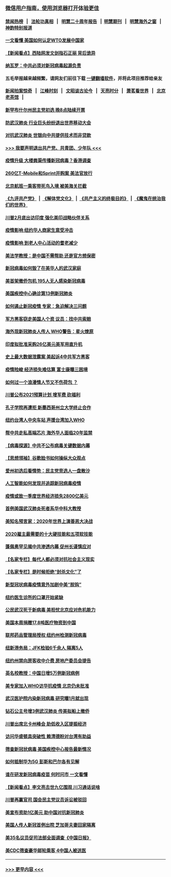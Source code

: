 ### [微信用户指南，使用浏览器打开体验更佳](https://github.com/gfw-breaker/banned-news1/blob/master/indexes/wechat-guide.md?t=0)
#### [禁闻热榜](热点新闻.md?t=0)  &nbsp;&nbsp;|&nbsp;&nbsp; [法轮功真相](https://github.com/gfw-breaker/truth/blob/master/README.md?t=0) &nbsp;&nbsp;|&nbsp;&nbsp; [明慧二十周年报告](https://github.com/gfw-breaker/mh-reports/blob/master/README.md?t=0) &nbsp;&nbsp;|&nbsp;&nbsp;[明慧期刊](https://github.com/gfw-breaker/mh-qikan) &nbsp;&nbsp;|&nbsp;&nbsp; [明慧海外之窗](https://github.com/gfw-breaker/mh-news/blob/master/README.md?t=0) &nbsp;&nbsp;|&nbsp;&nbsp; [神韵特别报道](https://github.com/gfw-breaker/mh-news/blob/master/shenyun.md?t=0)
#### [一文看懂 美国如何认定WTO发展中国家](../pages/nsc412/n11862051.md?t=02120755) 
#### [【新闻看点】西陆网发文剑指石正丽 背后诡异](../pages/nsc412/n11861792.md?t=02120755) 
#### [纳瓦罗：中共必须对新冠病毒起源负责](../pages/nsc412/n11861810.md?t=02120755) 
#### 五毛举报越来越频繁，请网友们前往下载 [一键翻墙软件](https://github.com/gfw-breaker/ssr-accounts)，并将此项目推荐给亲友
#### [新闻拍案惊奇](https://github.com/gfw-breaker/banned-news1/blob/master/pages/link4.md) &nbsp;&nbsp;|&nbsp;&nbsp; [江峰时刻](https://github.com/gfw-breaker/banned-news1/blob/master/pages/link4.md) &nbsp;&nbsp;|&nbsp;&nbsp; [文昭谈古论今](https://github.com/gfw-breaker/banned-news1/blob/master/pages/link4.md) &nbsp;&nbsp;|&nbsp;&nbsp; [天亮时分](https://github.com/gfw-breaker/banned-news1/blob/master/pages/link4.md) &nbsp;&nbsp;|&nbsp;&nbsp; [萧茗看世界](https://github.com/gfw-breaker/banned-news1/blob/master/pages/link4.md) &nbsp;&nbsp;|&nbsp;&nbsp; [北京老茶馆](https://github.com/gfw-breaker/banned-news1/blob/master/pages/link4.md) &nbsp;&nbsp;|&nbsp;&nbsp; 
#### [新罕布什尔州民主党初选 晚8点陆续开票](../pages/nsc412/n11861872.md?t=02120755) 
#### [防武汉肺炎 行业巨头纷纷退出世界移动大会](../pages/nsc412/n11861795.md?t=02120755) 
#### [对抗武汉肺炎 世银向中共提供技术而非贷款](../pages/nsc412/n11861652.md?t=02120755) 
#### [>>> 我要声明退出共产党、共青团、少年队 <<<](https://github.com/begood0513/goodnews/blob/master/quit/letter.md) 
#### [疫情升级 大楼粪渠传播新冠病毒？香港调查](../pages/nsc412/n11861556.md?t=02120755) 
#### [260亿T-Mobile和Sprint并购案 美法官放行](../pages/nsc412/n11861511.md?t=02120755) 
#### [北京航班一乘客带死鸟入境 被美海关拦截](../pages/nsc412/n11861317.md?t=02120755) 
#### [《九评共产党》](https://github.com/begood0513/9ping.md/blob/master/README.md) &nbsp;|&nbsp; [《解体党文化》](../../../../jtdwh.md/blob/master/README.md)  &nbsp;|&nbsp; [《共产主义的终极目的》](../../../../gczydzjmd.md/blob/master/README.md) &nbsp;|&nbsp; [《魔鬼在统治我们的世界》](../../../../mgztzwmdsj.md/blob/master/README.md) 
#### [川普2月底出访印度 强化美印战略伙伴关系](../pages/nsc412/n11860557.md?t=02120755) 
#### [疫情影响  纽约华人商家生意受冲击](../pages/nsc412/n11860284.md?t=02120755) 
#### [疫情影响  到老人中心活动的耆老减少](../pages/nsc412/n11860199.md?t=02120755) 
#### [美法学教授：是中国不需帮助 还是官方想保密](../pages/nsc412/n11859492.md?t=02120755) 
#### [新冠病毒如何毁了在美华人的武汉家庭](../pages/nsc412/n11859524.md?t=02120755) 
#### [美首架撤侨包机 195人无人感染新冠病毒](../pages/nsc412/n11859908.md?t=02120755) 
#### [美国疾控中心确诊第13例新冠肺炎](../pages/nsc412/n11859966.md?t=02120755) 
#### [如何遏止新冠疫情 专家：急迫解决三问题](../pages/nsc412/n11859685.md?t=02120755) 
#### [军方黑客窃走美国人个资 议员：找中共索赔](../pages/nsc412/n11859371.md?t=02120755) 
#### [海外现新冠肺炎人传人 WHO警告：星火燎原](../pages/nsc412/n11859252.md?t=02120755) 
#### [印度拟批准采购26亿美元美军用直升机](../pages/nsc412/n11859143.md?t=02120755) 
#### [史上最大数据泄露案 美起诉4中共军方黑客](../pages/nsc412/n11859115.md?t=02120755) 
#### [疫情险峻 经济损失难估算 富士康曝三困境](../pages/nsc412/n11859120.md?t=02120755) 
#### [如何过一个浪漫情人节又不伤荷包 ？](../pages/nsc412/n11858969.md?t=02120755) 
#### [川普公布2021预算计划 增军费 砍福利](../pages/nsc412/n11859012.md?t=02120755) 
#### [孔子学院再遭拒 新墨西哥州立大学终止合作](../pages/nsc412/n11858661.md?t=02120755) 
#### [纽约台湾人中央车站  声援台湾加入WHO](../pages/nsc412/n11857757.md?t=02120755) 
#### [帮中共走私高端芯片 海外华人面临20年监禁](../pages/nsc412/n11855016.md?t=02120755) 
#### [【病毒探源】中共不公布病毒关键数据内幕](../pages/nsc412/n11856584.md?t=02120755) 
#### [【思想领袖】谷歌脸书如何操纵大众观点](../pages/nsc412/n11680874.md?t=02120755) 
#### [爱州初选后看情势：民主党竞选人一盘散沙](../pages/nsc412/n11856557.md?t=02120755) 
#### [人工智能如何发现并追踪新冠病毒疫情](../pages/nsc412/n11856398.md?t=02120755) 
#### [疫情或致一季度世界经济损失2800亿美元](../pages/nsc412/n11855639.md?t=02120755) 
#### [首例美国武汉肺炎死者系华中科大教授](../pages/nsc412/n11855500.md?t=02120755) 
#### [美知名预言家：2020年世界上演善恶大决战](../pages/nsc412/n11855418.md?t=02120755) 
#### [2020雇主最需要的十大硬技能和五项软技能](../pages/nsc412/n11850953.md?t=02120755) 
#### [蓬佩奥罕见揭中共渗透内幕 促州长谨慎应对](../pages/nsc412/n11854685.md?t=02120755) 
#### [【名家专栏】每代人都必须对抗社会主义现实](../pages/nsc412/n11831412.md?t=02120755) 
#### [【名家专栏】是时候拒绝“封杀文化”了](../pages/nsc412/n11814093.md?t=02120755) 
#### [新型冠状病毒疫情意外加剧中美“脱钩”](../pages/nsc412/n11854475.md?t=02120755) 
#### [纽约医生诊所的口罩开始紧缺](../pages/nsc412/n11853364.md?t=02120755) 
#### [公民武汉死于新病毒 美担忧北京应对危机能力](../pages/nsc412/n11854331.md?t=02120755) 
#### [美国本周捐赠17.8吨医疗物资到中国](../pages/nsc412/n11854269.md?t=02120755) 
#### [联邦药品管理局授权  纽约州检测新冠病毒](../pages/nsc412/n11853371.md?t=02120755) 
#### [纽新港务局：JFK检验6千余人  隔离5人](../pages/nsc412/n11853366.md?t=02120755) 
#### [纽约州禁向房客收中介费  房地产委员会提告](../pages/nsc412/n11853360.md?t=02120755) 
#### [英名校教授：中国日增5万例新冠病例](../pages/nsc412/n11854174.md?t=02120755) 
#### [美专家加入WHO访华抗疫情 北京仍未批准](../pages/nsc412/n11854043.md?t=02120755) 
#### [武汉医护院内染新冠病毒 研究曝1月就出现](../pages/nsc412/n11852928.md?t=02120755) 
#### [钻石公主号增3例武汉肺炎 传美拟船上撤侨](../pages/nsc412/n11853240.md?t=02120755) 
#### [川普出席北卡州峰会 助低收入区提振经济](../pages/nsc412/n11853232.md?t=02120755) 
#### [访问华盛顿具突破性 赖清德盼对台湾有助益](../pages/nsc412/n11853129.md?t=02120755) 
#### [筛查新冠状病毒 美国疾控中心报告最新情况](../pages/nsc412/n11853070.md?t=02120755) 
#### [如何抵制华为5G 彭斯和巴尔各有见解](../pages/nsc412/n11852535.md?t=02120755) 
#### [谁在研发新冠病毒疫苗 何时问市 一文看懂](../pages/nsc412/n11852840.md?t=02120755) 
#### [【新闻看点】李文亮去世九亿围观 川习通话说啥](../pages/nsc412/n11852360.md?t=02120755) 
#### [川普再赢官司 国会民主党议员诉讼被驳回](../pages/nsc412/n11852287.md?t=02120755) 
#### [美宣布资助1亿美元 助中国对抗新冠肺炎](../pages/nsc412/n11852531.md?t=02120755) 
#### [美国人传人新冠首例出院 芝加哥夫妻回家隔离](../pages/nsc412/n11852452.md?t=02120755) 
#### [美35名议员促司法部全面调查《中国日报》](../pages/nsc412/n11852435.md?t=02120755) 
#### [美CDC筛查豪华邮轮乘客 4中国人被送医](../pages/nsc412/n11852085.md?t=02120755) 

----
#### [ >>> 更早内容 <<< ](../indexes/nsc412-earlier.md)
